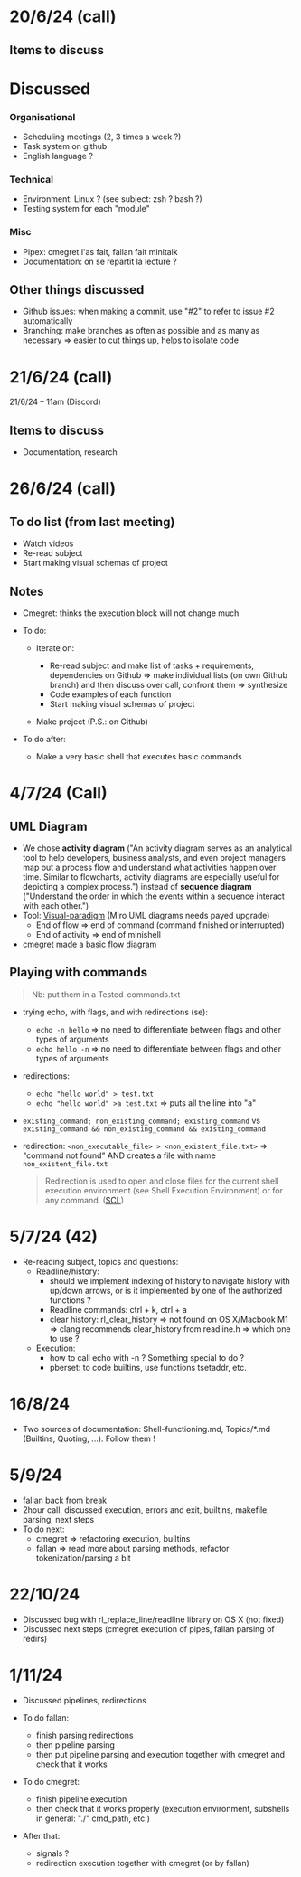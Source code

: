 # 20/6/24 (call)
## Items to discuss
# Discussed
### Organisational
- Scheduling meetings (2, 3 times a week ?)
- Task system on github
- English language ?

### Technical
- Environment: Linux ? (see subject: zsh ? bash ?)
- Testing system for each "module"

### Misc
- Pipex: cmegret l'as fait, fallan fait minitalk
- Documentation: on se repartit la lecture ?

## Other things discussed
- Github issues: when making a commit, use "#2" to refer to issue #2 automatically
- Branching: make branches as often as possible and as many as necessary
	=> easier to cut things up, helps to isolate code

# 21/6/24 (call)
21/6/24 – 11am (Discord)
## Items to discuss
- Documentation, research

# 26/6/24 (call)
## To do list (from last meeting)
- Watch videos
- Re-read subject
- Start making visual schemas of project

## Notes
- Cmegret: thinks the execution block will not change much

- To do:
	- Iterate on:
		- Re-read subject and make list of tasks + requirements, dependencies on Github	
			=> make individual lists (on own Github branch) and then discuss over call, confront them => synthesize
		- Code examples of each function
		- Start making visual schemas of project

	- Make project (P.S.: on Github)

- To do after:
	- Make a very basic shell that executes basic commands

# 4/7/24 (Call)
## UML Diagram
- We chose **activity diagram** ("An activity diagram serves as an analytical tool to help developers, business analysts, and even project managers map out a process flow and understand what activities happen over time. Similar to flowcharts, activity diagrams are especially useful for depicting a complex process.") instead of **sequence diagram** ("Understand the order in which the events within a sequence interact with each other.")
- Tool: [Visual-paradigm](https://online.visual-paradigm.com/share.jsp?id=323336313339372d3131#diagram:workspace=mxsxpzyl&proj=0&id=11) (Miro UML diagrams needs payed upgrade)
	- End of flow => end of command (command finished or interrupted)
	- End of activity => end of minishell
- cmegret made a [basic flow diagram](https://online.visual-paradigm.com/share.jsp?id=323336313339372d3131#diagram:workspace=mxsxpzyl&proj=0&id=11) 

## Playing with commands
> Nb: put them in a Tested-commands.txt
- trying echo, with flags, and with redirections (se):
	- `echo -n hello` => no need to differentiate between flags and other types of arguments
	- `echo hello -n` => no need to differentiate between flags and other types of arguments
- redirections:
	- `echo "hello world" > test.txt`
	- `echo "hello world" >a test.txt` => puts all the line into "a"

- `existing_command; non_existing_command; existing_command` vs `existing_command && non_existing_command && existing_command`

- redirection: `<non_executable_file> > <non_existent_file.txt>` => "command not found" AND creates a file with name `non_existent_file.txt`
	> Redirection is used to open and close files for the current shell execution environment (see Shell Execution Environment) or for any command. ([SCL](https://pubs.opengroup.org/onlinepubs/9699919799/utilities/V3_chap02.html#tag_18_07))

# 5/7/24 (42)
- Re-reading subject, topics and questions:
	- Readline/history:
		- should we implement indexing of history to navigate history with up/down arrows, or is it implemented by one of the authorized functions ?
		- Readline commands: ctrl + k, ctrl + a
		- clear history: rl_clear_history => not found on OS X/Macbook M1 => clang recommends clear_history from readline.h => which one to use ?
	- Execution:
		- how to call echo with -n ? Something special to do ?
		- pberset: to code builtins, use functions tsetaddr, etc.


# 16/8/24
- Two sources of documentation: Shell-functioning.md, Topics/*.md (Builtins, Quoting, ...). Follow them !

# 5/9/24
- fallan back from break
- 2hour call, discussed execution, errors and exit, builtins, makefile, parsing, next steps
- To do next: 
	- cmegret => refactoring execution, builtins
	- fallan => read more about parsing methods, refactor tokenization/parsing a bit

# 22/10/24
- Discussed bug with rl_replace_line/readline library on OS X (not fixed)
- Discussed next steps (cmegret execution of pipes, fallan parsing of redirs)

# 1/11/24
- Discussed pipelines, redirections
- To do fallan: 
	- finish parsing redirections
	- then pipeline parsing
	- then put pipeline parsing and execution together with cmegret and check that it works
- To do cmegret:
	- finish pipeline execution
	- then check that it works properly (execution environment, subshells in general: "./" cmd_path, etc.)

- After that:
	- signals ?
	- redirection execution together with cmegret (or by fallan)